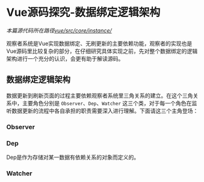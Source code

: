 # Vue源码探究-数据绑定逻辑架构

*本篇源代码所在路径[vue/src/core/instance/](https://github.com/vuejs/vue/tree/v2.5.17-beta.0/src/core/observer)*

观察者系统是Vue实现数据绑定、无刷更新的主要依赖功能，观察者的实现也是Vue源码里比较复杂的部分，在仔细研究具体实现之前，先对整个数据绑定的逻辑架构进行一个充分的认识，会更有助于解读源码。

## 数据绑定逻辑架构
数据更新到刷新页面的过程主要依赖观察者系统里三角关系的建立。在这个三角关系中，主要角色分别是 `Observer`、`Dep`、`Watcher` 这三个类，对于每一个角色在监听数据更新的流程中各自承担的职责需要深入进行理解。下面请这三个主角登场：

### Observer

### Dep
Dep是作为存储对某一数据有依赖关系的对象而定义的。


### Watcher